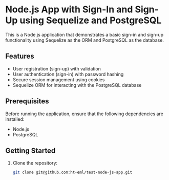 # Node.js App with Sign-In and Sign-Up using Sequelize and PostgreSQL

This is a Node.js application that demonstrates a basic sign-in and sign-up functionality using Sequelize as the ORM and PostgreSQL as the database.

## Features

- User registration (sign-up) with validation
- User authentication (sign-in) with password hashing
- Secure session management using cookies
- Sequelize ORM for interacting with the PostgreSQL database

## Prerequisites

Before running the application, ensure that the following dependencies are installed:

- Node.js
- PostgreSQL

## Getting Started

1. Clone the repository:

   ```bash
   git clone git@github.com:ht-eml/test-node-js-app.git

